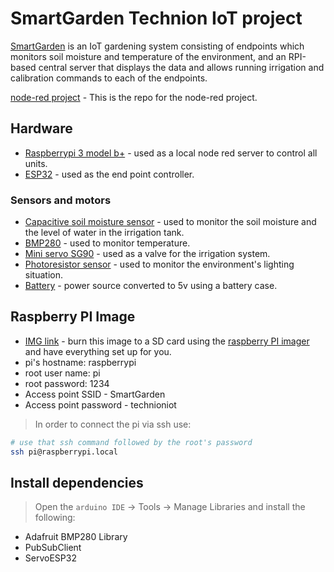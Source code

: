 # SmartGarden Technion IoT project

[SmartGarden](https://github.com/Exital/smartGarden) is an IoT gardening system consisting of endpoints which monitors soil moisture and temperature of the environment, and an RPI-based central server that displays the data and allows running irrigation and calibration commands to each of the endpoints.

[node-red project](https://github.com/Exital/SmartGardenPI_nodered) - This is the repo for the node-red project.

## Hardware

- [Raspberrypi 3 model b+](https://www.raspberrypi.com/products/raspberry-pi-3-model-b-plus/) -  used as a local node red server to control all units.
- [ESP32](https://www.espressif.com) - used as the end point controller.

### Sensors and motors
- [Capacitive soil moisture sensor](https://www.amazon.co.uk/Rfvtgb-Capacitive-Moisture-Corrosion-Resistant/dp/B094VGKNQK/ref=sr_1_2_sspa?crid=3CALEXSGL34YO&keywords=capacitive+soil+moisture+sensor&qid=1641928400&sprefix=capacitive+soil+mo%2Caps%2C131&sr=8-2-spons&psc=1&spLa=ZW5jcnlwdGVkUXVhbGlmaWVyPUEyWFBXS1VZOUxaN0VMJmVuY3J5cHRlZElkPUEwNzUwNzEyM0RINlQ4SEhISzVCMCZlbmNyeXB0ZWRBZElkPUEwMjgyNTcxM0hCV0xPWks4VjA5TSZ3aWRnZXROYW1lPXNwX2F0ZiZhY3Rpb249Y2xpY2tSZWRpcmVjdCZkb05vdExvZ0NsaWNrPXRydWU=) - used to monitor the soil moisture and the level of water in the irrigation tank.
- [BMP280](https://www.amazon.co.uk/Barometric-Temperature-calibrated-Barometer-Altimeter/dp/B07BD5L91Y/ref=sr_1_4?crid=2TPV9TOF3T9Q4&keywords=bmp280&qid=1641928489&sprefix=bmp280%2Caps%2C164&sr=8-4) - used to monitor temperature.
- [Mini servo SG90](https://www.amazon.co.uk/ULTECHNOVO-Micro-Helicopter-Airplane-Controls/dp/B08PVCT9Z4/ref=sr_1_4_sspa?crid=OXO0ZNZUXTLR&keywords=mini%2Bservo&qid=1641928547&sprefix=mini%2Bservo%2Caps%2C135&sr=8-4-spons&spLa=ZW5jcnlwdGVkUXVhbGlmaWVyPUEzN0JMTlpMSlhTNzhZJmVuY3J5cHRlZElkPUEwMTMyMzgyMVJBM01DOVJHRjRZSCZlbmNyeXB0ZWRBZElkPUEwNTkzODY1MjA2TVJHSlRWNFRMSSZ3aWRnZXROYW1lPXNwX2F0ZiZhY3Rpb249Y2xpY2tSZWRpcmVjdCZkb05vdExvZ0NsaWNrPXRydWU&th=1) - used as a valve for the irrigation system.
- [Photoresistor sensor](https://he.aliexpress.com/item/32701608104.html?spm=a2g0o.productlist.0.0.4df8270eD0duhN&algo_pvid=e78bfb57-1136-402b-b3fc-9357bea1112a&algo_exp_id=e78bfb57-1136-402b-b3fc-9357bea1112a-7&pdp_ext_f=%7B%22sku_id%22%3A%2260696331493%22%7D&pdp_pi=-1%3B0.68%3B-1%3B-1%40salePrice%3BUSD%3Bsearch-mainSearch) - used to monitor the environment's lighting situation.
- [Battery](https://he.aliexpress.com/item/1005003229199497.html?spm=a2g0o.productlist.0.0.50a353ddhxWx6U&algo_pvid=02276440-738b-4b65-a0ba-6420fbd68675&aem_p4p_detail=20220111111800788025246049380079564831&algo_exp_id=02276440-738b-4b65-a0ba-6420fbd68675-49&pdp_ext_f=%7B%22sku_id%22%3A%2212000024859221512%22%7D&pdp_pi=-1%3B7.56%3B-1%3BUSD+3.16%40salePrice%3BUSD%3Bsearch-mainSearch) - power source converted to 5v using a battery case.

## Raspberry PI Image

- [IMG link](www.google.com) - burn this image to a SD card using the [raspberry PI imager](https://www.raspberrypi.com/software/) and have everything set up for you.
- pi's hostname: raspberrypi
- root user name: pi
- root password: 1234
- Access point SSID - SmartGarden
- Access point password - technioniot

> In order to connect the pi via ssh use:
```sh
# use that ssh command followed by the root's password
ssh pi@raspberrypi.local
```

## Install dependencies

> Open the `arduino IDE` -> Tools -> Manage Libraries and install the following:
- Adafruit BMP280 Library
- PubSubClient
- ServoESP32
